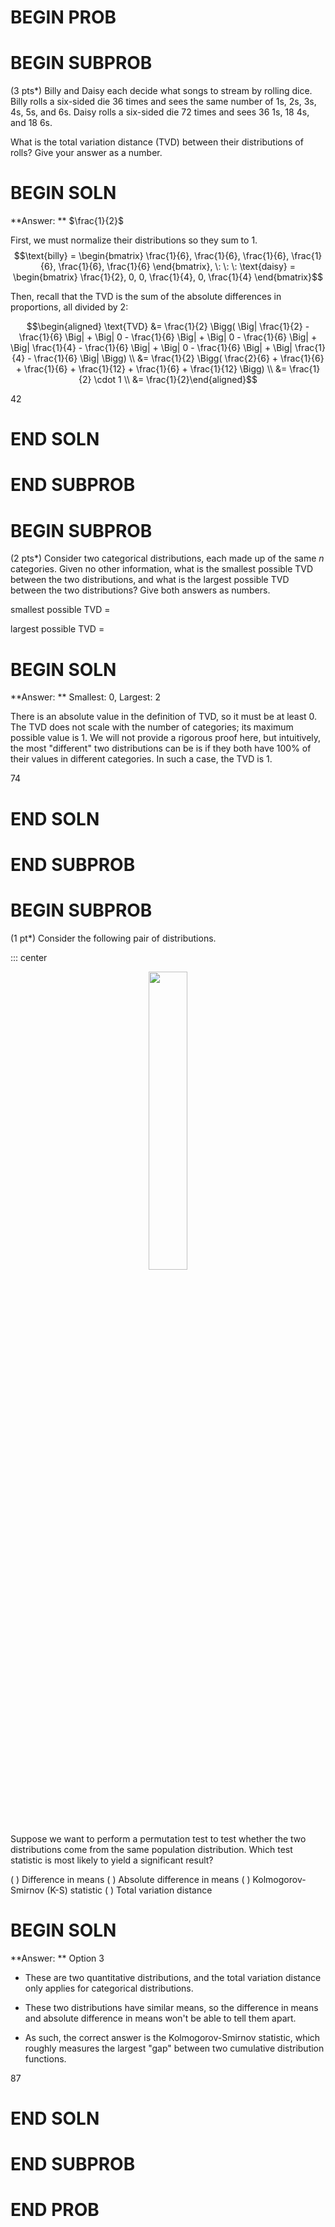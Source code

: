 # BEGIN PROB

# BEGIN SUBPROB

(3 pts\*) Billy and Daisy each decide what songs to stream by rolling
dice. Billy rolls a six-sided die 36 times and sees the same number of
1s, 2s, 3s, 4s, 5s, and 6s. Daisy rolls a six-sided die 72 times and
sees 36 1s, 18 4s, and 18 6s.

What is the total variation distance (TVD) between their distributions
of rolls? Give your answer as a number.

# BEGIN SOLN

**Answer: ** $\frac{1}{2}$

First, we must normalize their distributions so they sum to 1.
$$\text{billy} = \begin{bmatrix} \frac{1}{6}, \frac{1}{6}, \frac{1}{6}, \frac{1}{6}, \frac{1}{6}, \frac{1}{6} \end{bmatrix}, \: \: \: \text{daisy} = \begin{bmatrix} \frac{1}{2}, 0, 0, \frac{1}{4}, 0, \frac{1}{4} \end{bmatrix}$$

Then, recall that the TVD is the sum of the absolute differences in
proportions, all divided by 2:

$$\begin{aligned}
\text{TVD} &= \frac{1}{2} \Bigg( \Big| \frac{1}{2} - \frac{1}{6} \Big| + \Big| 0 - \frac{1}{6} \Big| +  \Big| 0 - \frac{1}{6} \Big|  +  \Big| \frac{1}{4} - \frac{1}{6} \Big| +  \Big| 0 - \frac{1}{6} \Big| +  \Big| \frac{1}{4} - \frac{1}{6} \Big|    \Bigg) \\
&= \frac{1}{2} \Bigg( \frac{2}{6} + \frac{1}{6} + \frac{1}{6} + \frac{1}{12} + \frac{1}{6} + \frac{1}{12} \Bigg) \\
&= \frac{1}{2} \cdot 1 \\
&= \frac{1}{2}\end{aligned}$$

<average>42</average>

# END SOLN

# END SUBPROB

# BEGIN SUBPROB

(2 pts\*) Consider two categorical distributions, each made up of the
same $n$ categories. Given no other information, what is the smallest
possible TVD between the two distributions, and what is the largest
possible TVD between the two distributions? Give both answers as
numbers.

smallest possible TVD =

largest possible TVD =

# BEGIN SOLN

**Answer: ** Smallest: 0, Largest: 2

There is an absolute value in the definition of TVD, so it must be at
least 0. The TVD does not scale with the number of categories; its
maximum possible value is 1. We will not provide a rigorous proof here,
but intuitively, the most "different\" two distributions can be is if
they both have 100% of their values in different categories. In such a
case, the TVD is 1.

<average>74</average>

# END SOLN

# END SUBPROB

# BEGIN SUBPROB

(1 pt\*) Consider the following pair of distributions.

::: center
<center><img src='../assets/images/sp22-final/dists.png' width=35%></center>

Suppose we want to perform a permutation test to test whether the two
distributions come from the same population distribution. Which test
statistic is most likely to yield a significant result?

( ) Difference in means
( ) Absolute difference in means
( ) Kolmogorov-Smirnov (K-S) statistic
( ) Total variation distance

# BEGIN SOLN

**Answer: ** Option 3

-   These are two quantitative distributions, and the total variation
    distance only applies for categorical distributions.

-   These two distributions have similar means, so the difference in
    means and absolute difference in means won't be able to tell them
    apart.

-   As such, the correct answer is the Kolmogorov-Smirnov statistic,
    which roughly measures the largest "gap\" between two cumulative
    distribution functions.

<average>87</average>

# END SOLN

# END SUBPROB

# END PROB
